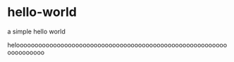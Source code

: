 # hello-world
a simple hello world

helooooooooooooooooooooooooooooooooooooooooooooooooooooooooooooooooooo
